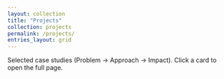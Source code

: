 ```yaml
---
layout: collection
title: "Projects"
collection: projects
permalink: /projects/
entries_layout: grid
---
```


Selected case studies (Problem → Approach → Impact). Click a card to open the full page.
